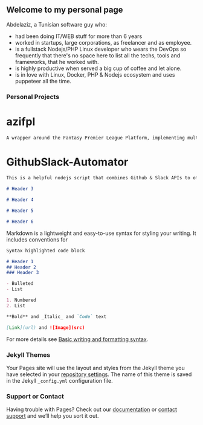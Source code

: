 ## Welcome to my personal page

Abdelaziz, a Tunisian software guy who:
- had been doing IT/WEB stuff for more than 6 years
- worked in startups, large corporations, as freelancer and as employee.
- is a fullstack Nodejs/PHP Linux developer who wears the DevOps so frequently that there's no space here to list all the techs, tools and frameworks, that he worked with.
- is highly productive when served a big cup of coffee and let alone. 
- is in love with Linux, Docker, PHP & Nodejs ecosystem and uses puppeteer all the time.

### Personal Projects
# azifpl 
```markdown
A wrapper around the Fantasy Premier League Platform, implementing multiple functionnalities from getting gameweek score, to players prices, changing teams names, leagues history, set captain and more ⚽ ⚽. Check it out [azifpl github](https://github.com/azizfcb/azifpl) or [azifpl npm](https://www.npmjs.com/package/azifpl)
```
# GithubSlack-Automator
```markdown
This is a helpful nodejs script that combines Github & Slack APIs to offer you a command line tool to automate multiple Github & Slack administrative tasks. Available [here](https://github.com/azizfcb/GithubSlack-Automator)
```
```markdown
# Header 3
```
```markdown
# Header 4
```
```markdown
# Header 5
```
```markdown
# Header 6
```
Markdown is a lightweight and easy-to-use syntax for styling your writing. It includes conventions for

```markdown
Syntax highlighted code block

# Header 1
## Header 2
### Header 3

- Bulleted
- List

1. Numbered
2. List

**Bold** and _Italic_ and `Code` text

[Link](url) and ![Image](src)
```

For more details see [Basic writing and formatting syntax](https://docs.github.com/en/github/writing-on-github/getting-started-with-writing-and-formatting-on-github/basic-writing-and-formatting-syntax).

### Jekyll Themes

Your Pages site will use the layout and styles from the Jekyll theme you have selected in your [repository settings](https://github.com/azizfcb/personal-page/settings/pages). The name of this theme is saved in the Jekyll `_config.yml` configuration file.

### Support or Contact

Having trouble with Pages? Check out our [documentation](https://docs.github.com/categories/github-pages-basics/) or [contact support](https://support.github.com/contact) and we’ll help you sort it out.
